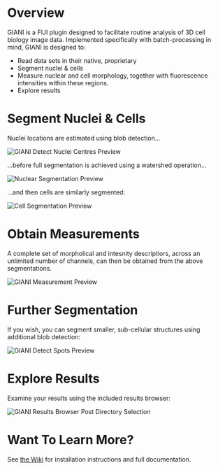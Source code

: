 # Overview

GIANI is a FIJI plugin designed to facilitate routine analysis of 3D cell biology image data. Implemented specifically with batch-processing in mind, GIANI is designed to:

* Read data sets in their native, proprietary
* Segment nuclei & cells
* Measure nuclear and cell morphology, together with fluorescence intensities within these regions.
* Explore results

# Segment Nuclei & Cells

Nuclei locations are estimated using blob detection...

![GIANI Detect Nuclei Centres Preview](https://raw.githubusercontent.com/wiki/djpbarry/Giani/images/GIANI_Detect_Nuclei_Centres_Preview.PNG)

...before full segmentation is achieved using a watershed operation...

![Nuclear Segmentation Preview](https://raw.githubusercontent.com/wiki/djpbarry/Giani/images/GIANI_Segment_Nuclei_Preview.PNG)


...and then cells are similarly segmented:

![Cell Segmentation Preview](
https://raw.githubusercontent.com/wiki/djpbarry/Giani/images/GIANI_Segment_Cells_Preview.PNG)

# Obtain Measurements

A complete set of morpholical and intesnity descriptiors, across an unlimited number of channels, can then be obtained from the above segmentations.

![GIANI Measurement Preview](https://raw.githubusercontent.com/wiki/djpbarry/Giani/images/GIANI_Measurement_Preview.PNG)

# Further Segmentation

If you wish, you can segment smaller, sub-cellular structures using additional blob detection:

![GIANI Detect Spots Preview](https://raw.githubusercontent.com/wiki/djpbarry/Giani/images/GIANI_Detect_Spots_Preview.PNG)

# Explore Results

Examine your results using the included results browser:

![GIANI Results Browser Post Directory Selection](
https://raw.githubusercontent.com/wiki/djpbarry/Giani/images/GIANI_Results_Browser_Final.PNG)

# Want To Learn More?

See [the Wiki](https://github.com/djpbarry/Giani/wiki) for installation instructions and full documentation.
